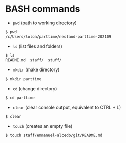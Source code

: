 # BASH commands

- `pwd` (path to working directory)

```sh
$ pwd
/c/Users/loloa/parttime/neoland-parttime-202109
```

- `ls` (list files and folders)

```sh
$ ls
README.md  staff/  stuff/
```

- `mkdir` (make directory)

```sh
$ mkdir parttime
```

- `cd` (change directory)

```sh
$ cd parttime
```

- `clear` (clear console output, equivalent to CTRL + L)

```sh
$ clear
```

- `touch` (creates an empty file)

```sh
$ touch staff/emmanuel-alcedo/git/README.md
```
